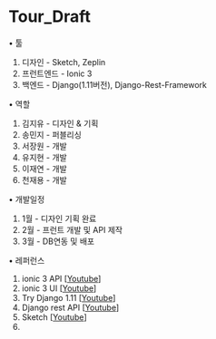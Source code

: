 # Tour_Draft

• 툴
1. 디자인 - Sketch, Zeplin
2. 프런트엔드 - Ionic 3
3. 백엔드 - Django(1.11버전), Django-Rest-Framework

• 역할
1. 김지유 - 디자인 & 기획
2. 송민지 - 퍼블리싱
3. 서장원 - 개발
4. 유지현 - 개발
5. 이재연 - 개발
6. 천재용 - 개발

• 개발일정
1. 1월 - 디자인 기획 완료
2. 2월 - 프런트 개발 및 API 제작
3. 3월 - DB연동 및 배포

• 레퍼런스
1. ionic 3 API [[Youtube](https://www.youtube.com/watch?v=qs2n_poLarc&t=2271s)]
2. ionic 3 UI [[Youtube](https://www.youtube.com/watch?v=PNzE1MX5iRU&t=1035s)]
3. Try Django 1.11 [[Youtube](https://www.youtube.com/watch?v=yDv5FIAeyoY&t=15014s)]
3. Django rest API [[Youtube](https://www.youtube.com/watch?v=tG6O8YF91HE&t=1960s)]
4. Sketch [[Youtube](https://www.youtube.com/watch?v=AV2OkzIGykA&list=PLLnpHn493BHE6UIsdKYlS5zu-ZYvx22CS)]
5.
